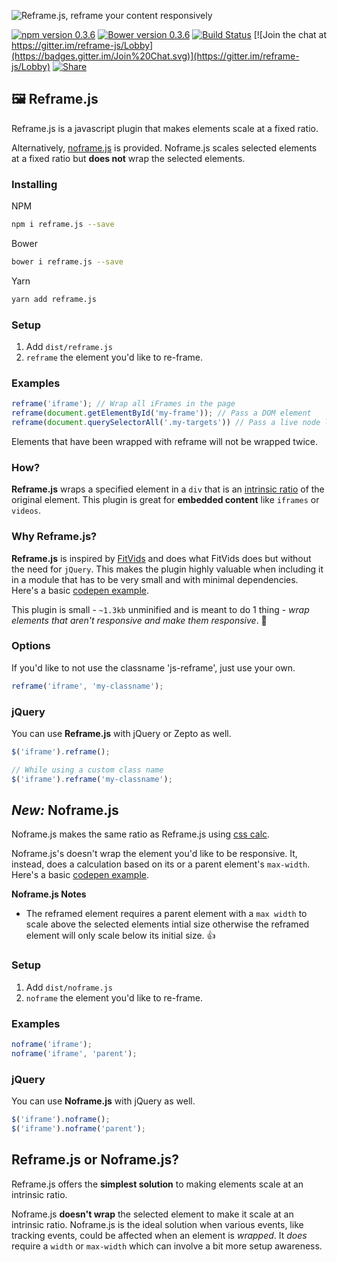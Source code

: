 ![Reframe.js, reframe your content responsively](https://cloud.githubusercontent.com/assets/1074042/19376472/f01422cc-9192-11e6-950a-04298e406aca.jpg)


[![npm version 0.3.6](https://badge.fury.io/js/reframe.js.svg)](https://www.npmjs.com/package/reframe.js)
[![Bower version 0.3.6](https://badge.fury.io/bo/reframe.js.svg)](https://github.com/dollarshaveclub/reframe.js)
[![Build Status](https://travis-ci.org/dollarshaveclub/reframe.js.svg?branch=master)](https://travis-ci.org/dollarshaveclub/reframe.js)
[![Join the chat at https://gitter.im/reframe-js/Lobby](https://badges.gitter.im/Join%20Chat.svg)](https://gitter.im/reframe-js/Lobby)
[![Share](https://img.shields.io/twitter/url/http/shields.io.svg?style=social&maxAge=2592000)](https://twitter.com/home?status=Reframe+unresponsive+elements+responsively.+%F0%9F%92%AAhttps%3A%2F%2Fgithub.com%2Fdollarshaveclub%2Freframe.js+%40DSCEngineering+%40yowainwright+%23JavaScript)

## 🖼 Reframe.js

Reframe.js is a javascript plugin that makes elements scale at a fixed ratio.

Alternatively, [noframe.js](#noframe) is provided. Noframe.js scales selected elements at a fixed ratio but **does not** wrap the selected elements.

### Installing
NPM
```sh
npm i reframe.js --save
```
Bower
```sh
bower i reframe.js --save
```
Yarn
```sh
yarn add reframe.js 
```

### Setup
1.  Add `dist/reframe.js`
2.  `reframe` the element you'd like to re-frame.

### Examples

```javascript
reframe('iframe'); // Wrap all iFrames in the page
reframe(document.getElementById('my-frame')); // Pass a DOM element
reframe(document.querySelectorAll('.my-targets')) // Pass a live node list
```

Elements that have been wrapped with reframe will not be wrapped twice.

### How?

**Reframe.js** wraps a specified element in a `div` that is an [intrinsic ratio](http://alistapart.com/article/creating-intrinsic-ratios-for-video) of the original element. This plugin is great for **embedded content** like `iframes` or `videos`.

### Why Reframe.js?

**Reframe.js** is inspired by [FitVids](https://github.com/davatron5000/FitVids.js) and does what FitVids does but without the need for `jQuery`. This makes the plugin highly valuable when including it in a module that has to be very small and with minimal dependencies. Here's a basic [codepen example](http://codepen.io/yowainwright/pen/7f34f86e716ea93013899a71752dbff6).

This plugin is small - `~1.3kb` unminified and is meant to do 1 thing - _wrap elements that aren't responsive and make them responsive_. 💪

### Options

If you'd like to not use the classname 'js-reframe', just use your own.

```javascript
reframe('iframe', 'my-classname');
```
### jQuery

You can use **Reframe.js** with jQuery or Zepto as well.

```javascript
$('iframe').reframe();

// While using a custom class name
$('iframe').reframe('my-classname');
```
<h2 id="noframe"><em>New:</em> Noframe.js</h2>

Noframe.js makes the same ratio as Reframe.js using [css calc](https://developer.mozilla.org/en-US/docs/Web/CSS/calc).

Noframe.js's doesn't wrap the element you'd like to be responsive. It, instead, does a calculation based on its or a parent element's `max-width`. Here's a basic [codepen example](http://codepen.io/yowainwright/pen/19cd3f2fc3e00ce80e36285feae20b77).

**Noframe.js Notes**
-   The reframed element requires a parent element with a `max width` to scale above the selected elements intial size otherwise the reframed element will only scale below its initial size. 👍

### Setup
1.  Add `dist/noframe.js`
2.  `noframe` the element you'd like to re-frame.

### Examples

```javascript
noframe('iframe');
noframe('iframe', 'parent');
```

### jQuery

You can use **Noframe.js** with jQuery as well.

```javascript
$('iframe').noframe();
$('iframe').noframe('parent');
```
## Reframe.js or Noframe.js?

Reframe.js offers the **simplest solution** to making elements scale at an intrinsic ratio.

Noframe.js **doesn't wrap** the selected element to make it scale at an intrinsic ratio. Noframe.js is the ideal solution when various events, like tracking events, could be affected when an element is _wrapped_. It _does_ require a `width` or `max-width` which can involve a bit more setup awareness.
